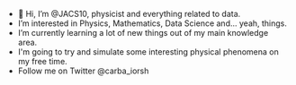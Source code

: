 - 👋 Hi, I’m @JACS10, physicist and everything related to data.
- I’m interested in Physics, Mathematics, Data Science and... yeah, things.
- I’m currently learning a lot of new things out of my main knowledge area.
- I'm going to try and simulate some interesting physical phenomena on my free time.
- Follow me on Twitter @carba_iorsh
